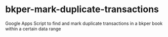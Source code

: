 # bkper-mark-duplicate-transactions
Google Apps Script to find and mark duplicate transactions in a bkper book within a certain data range
